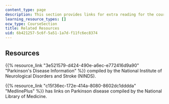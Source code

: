 ```yaml
---
content_type: page
description: This section provides links for extra reading for the course.
learning_resource_types: []
ocw_type: CourseSection
title: Related Resources
uid: 6b421257-5c6f-5a51-1a7d-f11fc6ec8374
---
```


Resources
---------

{{% resource_link "3e521579-d424-490e-a6ec-e772416d9a90" "Parkinson's Disease Information" %}} compiled by the National Institute of Neurological Disorders and Stroke (NINDS).

{{% resource_link "c15f36ec-172e-414a-8080-8602dc1dddda" "MedlinePlus" %}} has links on Parkinson disease compiled by the National Library of Medicine.